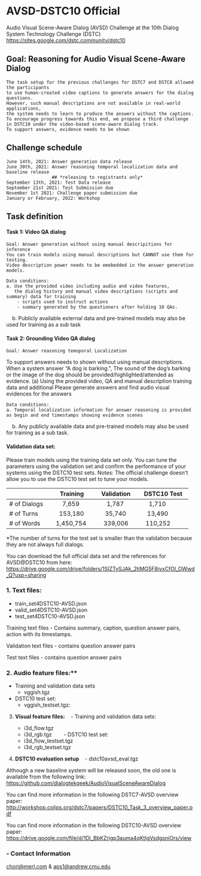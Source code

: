 # AVSD-DSTC10 Official
  Audio Visual Scene-Aware Dialog (AVSD) Challenge at the 10th Dialog System Technology Challenge (DSTC)
  https://sites.google.com/dstc.community/dstc10

## Goal: Reasoning for Audio Visual Scene-Aware Dialog

    The task setup for the previous challenges for DSTC7 and DSTC8 allowed the participants 
    to use human-created video captions to generate answers for the dialog questions. 
    However, such manual descriptions are not available in real-world applications, 
    the system needs to learn to produce the answers without the captions. 
    To encourage progress towards this end, we propose a third challenge
    in DSTC10 under the video-based scene-aware dialog track. 
    To support answers, evidence needs to be shown 
    
## Challenge schedule
    June 14th, 2021: Answer generation data release
    June 30th, 2021: Answer reasoning temporal localization data and baseline release
                     ## *releasing to registrants only*
    September 13th, 2021: Test Data release
    September 21st 2021: Test Submission due
    November 1st 2021: Challenge paper submission due
    January or February, 2022: Workshop

## Task definition
#### Task 1: Video QA dialog
    Goal: Answer generation without using manual descripitions for inference
    You can train models using manual descriptions but CANNOT use them for testing. 
    Video description power needs to be emebedded in the answer generation models.
    
    Data conditions:
    a. Use the provided video including audio and video features, 
       the dialog history and manual video descriptions (scripts and summary) data for training
        - scripts used to instruct actions
        - summary generated by the questioners after holding 10 QAs.
    b. Publicly available external data and pre-trained models may also be used for training as a sub task

#### Task 2: Grounding Video QA dialog
    Goal: Answer reasoning temoporal Localization 

To support answers needs to shown without using manual
descriptions. When a system answer “A dog is barking.”, The sound of the dog’s barking or
the image of the dog should be provided/highlighted/attended as evidence.
(a) Using the provided video, QA and manual description training data and additional
    Please generate answers and find audio visual evidences for the answers 

    Data conditions:
    a. Temporal localization information for answer reasoning is provided as begin and end timestamps showing evidence scenes
    b. Any publicly available data and pre-trained models may also be used for training as a sub task.
    
#### Validation data set:

Please train models using the training data set only.
You can tune the parameters using the validation set and confirm the performance of your systems using the DSTC10 test sets.
Notes: The official challenge doesn't allow you to use the DSTC10 test set to tune your models.

|               |    Training    |  Validation   |   DSTC10 Test  |
| ------------- | -------------- | ------------- | ------------- |
| # of Dialogs  |       7,659    |      1,787    |      1,710    |   
| # of Turns    |     153,180    |     35,740    |     13,490    |
| # of Words    |   1,450,754    |    339,006    |    110,252    |

*The number of turns for the test set is smaller than the validation
because they are not always full dialogs.

You can download the full official data set and the references for AVSD@DSTC10 from here:
https://drive.google.com/drive/folders/1SlZTySJAk_2tiMG5F8ivxCfOl_OWwd_Q?usp=sharing

### 1. Text files:
* train_set4DSTC10-AVSD.json
* valid_set4DSTC10-AVSD.json
* test_set4DSTC10-AVSD.json

Training text files - Contains summary, caption, question answer pairs, action with its timestamps. 

Validation text files - contains question answer pairs

Test text files - contains question answer pairs

### 2. Audio feature files:**
* Training and validation data sets  
   * vggish.tgz 
* DSTC10 test set:
   * vggish_testset.tgz: 

3. **Visual feature files:**
   - Training and validation data sets:
     
     - i3d_flow.tgz 
     
     - i3d_rgb.tgz
   
   - DSTC10 test set:
   
     - i3d_flow_testset.tgz
     
     - i3d_rgb_testset.tgz

4. **DSTC10 evaluation setup**
   - dstc10avsd_eval.tgz


Although a new baseline system will be released soon, the old one is available from the following link:
https://github.com/dialogtekgeek/AudioVisualSceneAwareDialog

You can find more information in the following DSTC7-AVSD overview paper:
http://workshop.colips.org/dstc7/papers/DSTC10_Task_3_overview_paper.pdf

You can find more information in the following DSTC10-AVSD overview paper:
https://drive.google.com/file/d/1Di_BbKZrigp3auma4qKtIgVsdgsniOrs/view

### - Contact Information
chori@merl.com & aps1@andrew.cmu.edu

